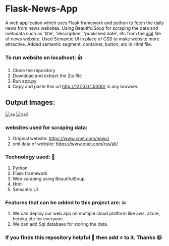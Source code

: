 # Flask-News-App
A web application which uses Flask framework and python to fetch the daily news from news websites.
Using BeautifulSoup for scraping the data and metadata such as 'title', 'description', 'published date', etc from the [xml](https://www.cnet.com/rss/all/) file of news website.
Used Semantic UI in place of CSS to make website more attractive. Added semantic segment, container, button, etc in Html file. 


### To run website on localhost: :+1:
1. Clone the repository
2. Download and extract the Zip file
3. Run app.py 
4. Copy and paste this url http://127.0.0.1:5000/ in any browser.


## Output Images:
![ss](https://user-images.githubusercontent.com/61473947/100522987-d9172d00-31d2-11eb-912f-36bd15ce85c6.jpg)
![ss2](https://user-images.githubusercontent.com/61473947/100522991-e7fddf80-31d2-11eb-8b14-351bdb8286f4.jpg)



### websites used for scraping data:
1. Original website: https://www.cnet.com/news/
2. xml data of website: https://www.cnet.com/rss/all/


### Technology used: :rocket:
1. Python
2. Flask framework
3. Web scraping using BeautifulSoup
4. Html 
5. Semantic UI 


### Features that can be added to this project are: :boom:
1. We can deploy our web app on multiple cloud platform like aws, azure, heroku,etc for everyone.
2. We can add Sql database for storing the data.

<!--
### Tip: make your own server. :sparkles:
For serving this website to all local users, use your IP address and change
   **app.run()** to  **app.run(host='190.154.XXX.X',port ='8000')** in __**app.py**__ file.-->






### If you finds this repository helpful :tada: then add :star: to it. Thanks :smiley:

